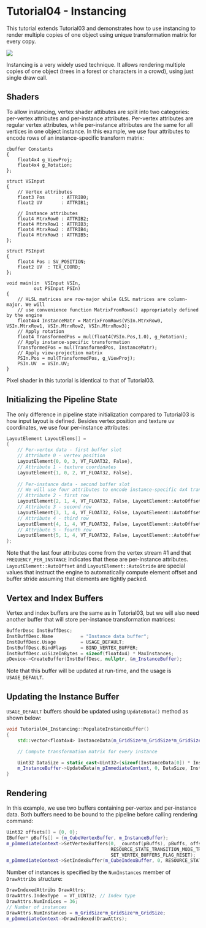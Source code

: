 # Tutorial04 - Instancing

This tutorial extends Tutorial03 and demonstrates how to use instancing to render multiple copies
of one object using unique transformation matrix for every copy.

![](Animation_Large.gif)

Instancing is a very widely used technique. It allows rendering multiple copies of one object (trees 
in a forest or characters in a crowd), using just single draw call. 

## Shaders

To allow instancing, vertex shader attibutes are split into two categories: per-vertex attributes
and per-instance attributes. Per-vertex attributes are regular vertex attributes, while per-instance
attributes are the same for all vertices in one object instance. In this example, we use
four attributes to encode rows of an instance-specific transform matrix:

```hlsl
cbuffer Constants
{
    float4x4 g_ViewProj;
    float4x4 g_Rotation;
};

struct VSInput
{
    // Vertex attributes
    float3 Pos      : ATTRIB0; 
    float2 UV       : ATTRIB1;

    // Instance attributes
    float4 MtrxRow0 : ATTRIB2;
    float4 MtrxRow1 : ATTRIB3;
    float4 MtrxRow2 : ATTRIB4;
    float4 MtrxRow3 : ATTRIB5;
};

struct PSInput 
{ 
    float4 Pos : SV_POSITION; 
    float2 UV  : TEX_COORD; 
};

void main(in  VSInput VSIn,
          out PSInput PSIn) 
{
    // HLSL matrices are row-major while GLSL matrices are column-major. We will
    // use convenience function MatrixFromRows() appropriately defined by the engine
    float4x4 InstanceMatr = MatrixFromRows(VSIn.MtrxRow0, VSIn.MtrxRow1, VSIn.MtrxRow2, VSIn.MtrxRow3);
    // Apply rotation
    float4 TransformedPos = mul(float4(VSIn.Pos,1.0), g_Rotation);
    // Apply instance-specific transformation
    TransformedPos = mul(TransformedPos, InstanceMatr);
    // Apply view-projection matrix
    PSIn.Pos = mul(TransformedPos, g_ViewProj);
    PSIn.UV  = VSIn.UV;
}

```

Pixel shader in this tutorial is identical to that of Tutorial03.

## Initializing the Pipeline State

The only difference in pipeline state initialization compared to Tutorial03 is how input layout is defined.
Besides vertex position and texture uv coordinates, we use four per-instance attributes:

```cpp
LayoutElement LayoutElems[] =
{
    // Per-vertex data - first buffer slot
    // Attribute 0 - vertex position
    LayoutElement{0, 0, 3, VT_FLOAT32, False},
    // Attribute 1 - texture coordinates
    LayoutElement{1, 0, 2, VT_FLOAT32, False},
            
    // Per-instance data - second buffer slot
    // We will use four attributes to encode instance-specific 4x4 transformation matrix
    // Attribute 2 - first row
    LayoutElement{2, 1, 4, VT_FLOAT32, False, LayoutElement::AutoOffset, LayoutElement::AutoStride, LayoutElement::FREQUENCY_PER_INSTANCE},
    // Attribute 3 - second row
    LayoutElement{3, 1, 4, VT_FLOAT32, False, LayoutElement::AutoOffset, LayoutElement::AutoStride, LayoutElement::FREQUENCY_PER_INSTANCE},
    // Attribute 4 - third row
    LayoutElement{4, 1, 4, VT_FLOAT32, False, LayoutElement::AutoOffset, LayoutElement::AutoStride, LayoutElement::FREQUENCY_PER_INSTANCE},
    // Attribute 5 - fourth row
    LayoutElement{5, 1, 4, VT_FLOAT32, False, LayoutElement::AutoOffset, LayoutElement::AutoStride, LayoutElement::FREQUENCY_PER_INSTANCE}
};
```

Note that the last four attributes come from the vertex stream #1 and that `FREQUENCY_PER_INSTANCE`
indicates that these are per-instance attributes. `LayoutElement::AutoOffset` and `LayoutElement::AutoStride` are
special values that instruct the engine to automatically compute element offset and buffer stride assuming that
elements are tightly packed.

## Vertex and Index Buffers

Vertex and index buffers are the same as in Tutorial03, but we will also need another buffer
that will store per-instance transformation matrices:

```cpp
BufferDesc InstBuffDesc;
InstBuffDesc.Name          = "Instance data buffer";
InstBuffDesc.Usage         = USAGE_DEFAULT; 
InstBuffDesc.BindFlags     = BIND_VERTEX_BUFFER;
InstBuffDesc.uiSizeInBytes = sizeof(float4x4) * MaxInstances;
pDevice->CreateBuffer(InstBuffDesc, nullptr, &m_InstanceBuffer);
```

Note that this buffer will be updated at run-time, and the usage is `USAGE_DEFAULT`.

## Updating the Instance Buffer

`USAGE_DEFAULT` buffers should be updated using `UpdateData()` method as shown below:

```cpp
void Tutorial04_Instancing::PopulateInstanceBuffer()
{
    std::vector<float4x4> InstanceData(m_GridSize*m_GridSize*m_GridSize);

    // Compute transformation matrix for every instance

    Uint32 DataSize = static_cast<Uint32>(sizeof(InstanceData[0]) * InstanceData.size());
    m_InstanceBuffer->UpdateData(m_pImmediateContext, 0, DataSize, InstanceData.data());
}
```

## Rendering

In this example, we use two buffers containing per-vertex and per-instance data.
Both buffers need to be bound to the pipeline before calling rendering command:

```cpp
Uint32 offsets[] = {0, 0};
IBuffer* pBuffs[] = {m_CubeVertexBuffer, m_InstanceBuffer};
m_pImmediateContext->SetVertexBuffers(0, _countof(pBuffs), pBuffs, offsets,
                                      RESOURCE_STATE_TRANSITION_MODE_TRANSITION,
                                      SET_VERTEX_BUFFERS_FLAG_RESET);
m_pImmediateContext->SetIndexBuffer(m_CubeIndexBuffer, 0, RESOURCE_STATE_TRANSITION_MODE_TRANSITION);
```

Number of instances is specified by the `NumInstances` member of `DrawAttribs` structure:

```cpp
DrawIndexedAttribs DrawAttrs;
DrawAttrs.IndexType  = VT_UINT32; // Index type
DrawAttrs.NumIndices = 36;
// Number of instances
DrawAttrs.NumInstances = m_GridSize*m_GridSize*m_GridSize; 
m_pImmediateContext->DrawIndexed(DrawAttrs);
```
